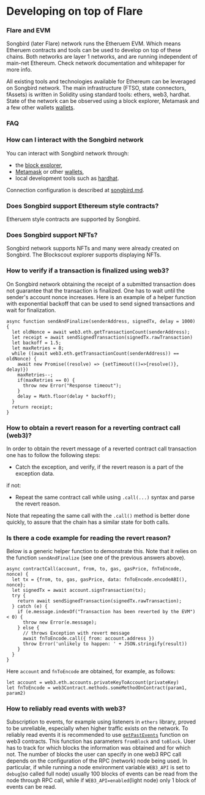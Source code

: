 # Developing on top of Flare

### Flare and EVM

Songbird (later Flare) network runs the Etheruem EVM. Which means Etheruem contracts and tools can be used to develop on top of these chains. Both networks are layer 1 networks, and are running independent of main-net Ethereum. Check network documentation and whitepaper for more info.

All existing tools and technologies available for Ethereum can be leveraged on Songbird network. The main infrastructure (FTSO, state connectors, fAssets) is written in Solidity using standard tools: ethers, web3, hardhat. State of the network can be observed using a block explorer, Metamask and a few other wallets [wallets](../wallets/ "mention").

### FAQ <a href="#user-content-faq" id="user-content-faq"></a>

### **How can I interact with the Songbird network**

You can interact with Songbird network through:

* the [block explorer](https://songbird-explorer.flare.network),
* [Metamask](https://metamask.io) or other [wallets](../wallets/ "mention"),
* local development tools such as [hardhat](https://hardhat.org).

Connection configuration is described at [songbird.md](../../networks/songbird.md "mention").

### **Does Songbird support Ethereum** style **contracts?**

Etheruem style contracts are supported by Songbird.

### **Does Songbird support NFTs?**

Songbird network supports NFTs and many were already created on Songbird. The Blockscout explorer supports displaying NFTs.

### **How to verify if a transaction is finalized using web3?**

On Songbird network obtaining the receipt of a submitted transaction does not guarantee that the transaction is finalized. One has to wait until the sender's account nonce increases. Here is an example of a helper function with exponential backoff that can be used to send signed transactions and wait for finalization.

```
async function sendAndFinalize(senderAddress, signedTx, delay = 1000) {
  let oldNonce = await web3.eth.getTransactionCount(senderAddress);
  let receipt = await sendSignedTransaction(signedTx.rawTransaction)
  let backoff = 1.5;
  let maxRetries = 8;
  while ((await web3.eth.getTransactionCount(senderAddress)) == oldNonce) {
    await new Promise((resolve) => {setTimeout(()=>{resolve()}, delay)})
    maxRetries--;
    if(maxRetries == 0) {
      throw new Error("Response timeout");
    }
    delay = Math.floor(delay * backoff);
  }
  return receipt;
}
```

### **How to obtain a revert reason for a reverting contract call (web3)?**

In order to obtain the revert message of a reverted contract call transaction one has to follow the following steps:

* Catch the exception, and verify, if the revert reason is a part of the exception data.

if not:

* Repeat the same contract call while using `.call(...)` syntax and parse the revert reason.

Note that repeating the same call with the `.call()` method is better done quickly, to assure that the chain has a similar state for both calls.&#x20;

### Is there a code example for reading the revert reason?

Below is a generic helper function to demonstrate this. Note that it relies on the function `sendAndFinalize` (see one of the previous answers above).

```
async contractCall(account, from, to, gas, gasPrice, fnToEncode, nonce) {
  let tx = {from, to, gas, gasPrice, data: fnToEncode.encodeABI(), nonce};
  let signedTx = await account.signTransaction(tx);
  try {
    return await sendSignedTransaction(signedTx.rawTransaction);
  } catch (e) {
    if (e.message.indexOf("Transaction has been reverted by the EVM") < 0) {
      throw new Error(e.message);
    } else {
      // throws Exception with revert message
      await fnToEncode.call({ from: account.address })
      throw Error('unlikely to happen: ' + JSON.stringify(result)) 
    }
  }
} 
```

Here `account` and `fnToEncode` are obtained, for example, as follows:

```
let account = web3.eth.accounts.privateKeyToAccount(privateKey)
let fnToEncode = web3Contract.methods.someMethodOnContract(param1, param2)
```

### **How to reliably read events with web3?**

Subscription to events, for example using listeners in `ethers` library, proved to be unreliable, especially when higher traffic exists on the network. To reliably read events it is recommended to use [`getPastEvents`](https://web3js.readthedocs.io/en/v1.5.2/web3-eth-contract.html?highlight=getPastEvents#getpastevents) function on web3 contracts. This function has parameters `fromBlock` and `toBlock`. User has to track for which blocks the information was obtained and for which not. The number of blocks the user can specify in one web3 RPC call depends on the configuration of the RPC (network) node being used. In particular, if while running a node environment variable `WEB3_API` is set to `debug`(so called full node) usually 100 blocks of events can be read from the node through RPC call, while if `WEB3_API=enabled`(light node) only 1 block of events can be read.
